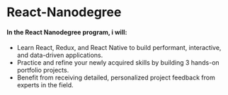 # React-Nanodegree

#### In the React Nanodegree program, i will:

* Learn React, Redux, and React Native to build performant, interactive, and data-driven applications.
* Practice and refine your newly acquired skills by building 3 hands-on portfolio projects.
* Benefit from receiving detailed, personalized project feedback from experts in the field.
